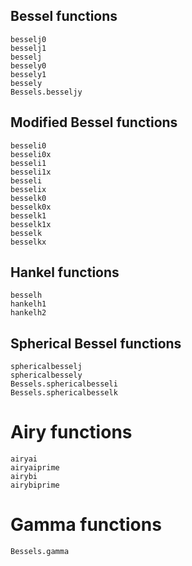 ## Bessel functions

```@docs
besselj0
besselj1
besselj
bessely0
bessely1
bessely
Bessels.besseljy
```

## Modified Bessel functions

```@docs
besseli0
besseli0x
besseli1
besseli1x
besseli
besselix
besselk0
besselk0x
besselk1
besselk1x
besselk
besselkx
```

## Hankel functions
```@docs
besselh
hankelh1
hankelh2
```

## Spherical Bessel functions
```@docs
sphericalbesselj
sphericalbessely
Bessels.sphericalbesseli
Bessels.sphericalbesselk
```

# Airy functions
```@docs
airyai
airyaiprime
airybi
airybiprime
```

# Gamma functions
```@docs
Bessels.gamma
```